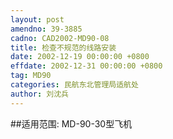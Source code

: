 ```yaml
---
layout: post
amendno: 39-3885
cadno: CAD2002-MD90-08
title: 检查不规范的线路安装
date: 2002-12-19 00:00:00 +0800
effdate: 2002-12-31 00:00:00 +0800
tag: MD90
categories: 民航东北管理局适航处
author: 刘沈兵
---
```


##适用范围:
MD-90-30型飞机

